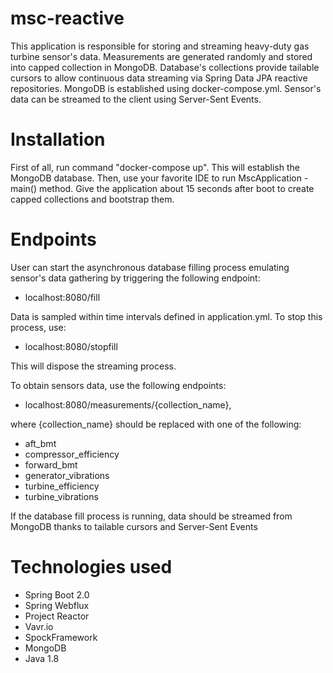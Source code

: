 # msc-reactive

This application is responsible for storing and streaming heavy-duty gas turbine sensor's data. 
Measurements are generated randomly and stored into capped collection in MongoDB.
Database's collections provide tailable cursors to allow continuous data streaming via Spring Data JPA reactive repositories.
MongoDB is established using docker-compose.yml. Sensor's data can be streamed to the client using Server-Sent Events.

# Installation

First of all, run command "docker-compose up". This will establish the MongoDB database.
Then, use your favorite IDE to run MscApplication - main() method. Give the application 
about 15 seconds after boot to create capped collections and bootstrap them.

# Endpoints

User can start the asynchronous database filling process emulating sensor's data gathering
by triggering the following endpoint:

- localhost:8080/fill

Data is sampled within time intervals defined in application.yml. To stop this process, use:

- localhost:8080/stopfill

This will dispose the streaming process.

To obtain sensors data, use the following endpoints:

- localhost:8080/measurements/{collection_name}, 

where {collection_name} should be replaced with one of the following:

- aft_bmt
- compressor_efficiency
- forward_bmt
- generator_vibrations
- turbine_efficiency
- turbine_vibrations

If the database fill process is running, data should be streamed from MongoDB thanks to tailable cursors 
and Server-Sent Events

# Technologies used

- Spring Boot 2.0
- Spring Webflux
- Project Reactor
- Vavr.io
- SpockFramework
- MongoDB
- Java 1.8
